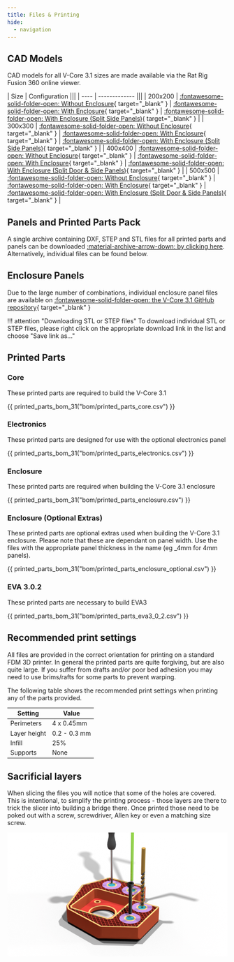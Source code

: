 ```yaml
---
title: Files & Printing
hide:
  - navigation
---
```


## CAD Models

CAD models for all V-Core 3.1 sizes are made available via the Rat Rig Fusion 360 online viewer.

| Size | Configuration |||
| ---- | ------------- |||
| 200x200 | [:fontawesome-solid-folder-open: Without Enclosure](https://a360.co/3a4GbWn){ target="_blank" } | [:fontawesome-solid-folder-open: With Enclosure](https://a360.co/3S7HwN3){ target="_blank" } | [:fontawesome-solid-folder-open: With Enclosure (Split Side Panels)](https://a360.co/3xOTXFo){ target="_blank" } |
| 300x300 | [:fontawesome-solid-folder-open: Without Enclosure](https://a360.co/3y3wEHd){ target="_blank" } | [:fontawesome-solid-folder-open: With Enclosure](https://a360.co/3C5QViE){ target="_blank" } | [:fontawesome-solid-folder-open: With Enclosure (Split Side Panels)](https://a360.co/3R1S8vz){ target="_blank" } |
| 400x400 | [:fontawesome-solid-folder-open: Without Enclosure](https://a360.co/39ZnFi3){ target="_blank" } | [:fontawesome-solid-folder-open: With Enclosure](https://a360.co/3LA7Htb){ target="_blank" } | [:fontawesome-solid-folder-open: With Enclosure (Split Door & Side Panels)](https://a360.co/3r6JqRS){ target="_blank" } |
| 500x500 | [:fontawesome-solid-folder-open: Without Enclosure](https://a360.co/3I2I4Q7){ target="_blank" } | [:fontawesome-solid-folder-open: With Enclosure](https://a360.co/3xLmwnc){ target="_blank" } | [:fontawesome-solid-folder-open: With Enclosure (Split Door & Side Panels)](https://a360.co/3BG60FT){ target="_blank" } |

## Panels and Printed Parts Pack
A single archive containing DXF, STEP and STL files for all printed parts and panels can be downloaded [:material-archive-arrow-down: by clicking here](https://github.com/Rat-Rig/V-core-3/raw/main/cad/vcore_3_1_parts_and_panels.zip). Alternatively, individual files can be found below.

## Enclosure Panels
Due to the large number of combinations, individual enclosure panel files are available on [:fontawesome-solid-folder-open: the V-Core 3.1 GitHub repository](https://github.com/Rat-Rig/V-core-3/tree/main/cad/panels){ target="_blank" }

!!! attention "Downloading STL or STEP files"
    To download individual STL or STEP files, please right click on the appropriate download link in the list and choose "Save link as..."

## Printed Parts
### Core
These printed parts are required to build the V-Core 3.1

{{ printed_parts_bom_31("bom/printed_parts_core.csv") }}

### Electronics
These printed parts are designed for use with the optional electronics panel

{{ printed_parts_bom_31("bom/printed_parts_electronics.csv") }}

### Enclosure
These printed parts are required when building the V-Core 3.1 enclosure

{{ printed_parts_bom_31("bom/printed_parts_enclosure.csv") }}

### Enclosure (Optional Extras)
These printed parts are optional extras used when building the V-Core 3.1 enclosure. Please note that these are dependant on panel width. Use the files with the appropriate panel thickness in the name (eg _4mm for 4mm panels).

{{ printed_parts_bom_31("bom/printed_parts_enclosure_optional.csv") }}

### EVA 3.0.2
These printed parts are necessary to build EVA3

{{ printed_parts_bom_31("bom/printed_parts_eva3_0_2.csv") }}

## Recommended print settings

All files are provided in the correct orientation for printing on a standard FDM 3D printer. In general the printed parts are quite forgiving, but are also quite large. If you suffer from drafts and/or poor bed adhesion you may need to use brims/rafts for some parts to prevent warping.

The following table shows the recommended print settings when printing any of the parts provided.

| Setting      | Value        |
| ------------ | ------------ |
| Perimeters   | 4 x 0.45mm   |
| Layer height | 0.2 - 0.3 mm |
| Infill       | 25%          |
| Supports     | None         |

## Sacrificial layers

When slicing the files you will notice that some of the holes are covered. This is intentional, to simplify the printing process - those layers are there to trick the slicer into building a bridge there. Once printed those need to be poked out with a screw, screwdriver, Allen key or even a matching size screw.

![](/assets/holes.png)

